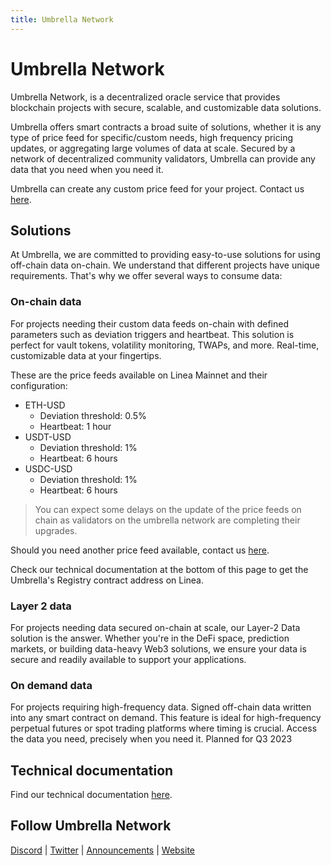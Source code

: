 ```yaml
---
title: Umbrella Network
---
```


# Umbrella Network

Umbrella Network, is a decentralized oracle service that provides blockchain projects with secure, scalable, and customizable data solutions.

Umbrella offers smart contracts a broad suite of solutions, whether it is any type of price feed for specific/custom needs, high frequency pricing updates, or aggregating large volumes of data at scale. Secured by a network of decentralized community validators, Umbrella can provide any data that you need when you need it.

Umbrella can create any custom price feed for your project. Contact us [here](https://www.umb.network/contact#form).

## Solutions

At Umbrella, we are committed to providing easy-to-use solutions for using off-chain data on-chain. We understand that different projects have unique requirements. That's why we offer several ways to consume data:

### On-chain data

For projects needing their custom data feeds on-chain with defined parameters such as deviation triggers and heartbeat. This solution is perfect for vault tokens, volatility monitoring, TWAPs, and more. Real-time, customizable data at your fingertips.

These are the price feeds available on Linea Mainnet and their configuration:

- ETH-USD
  - Deviation threshold: 0.5%
  - Heartbeat: 1 hour
- USDT-USD
  - Deviation threshold: 1%
  - Heartbeat: 6 hours
- USDC-USD
  - Deviation threshold: 1%
  - Heartbeat: 6 hours

> You can expect some delays on the update of the price feeds on chain as validators on the umbrella network are completing their upgrades.

Should you need another price feed available, contact us [here](https://www.umb.network/contact#form).

Check our technical documentation at the bottom of this page to get the Umbrella's Registry contract address on Linea.

### Layer 2 data

For projects needing data secured on-chain at scale, our Layer-2 Data solution is the answer. Whether you're in the DeFi space, prediction markets, or building data-heavy Web3 solutions, we ensure your data is secure and readily available to support your applications.

### On demand data

For projects requiring high-frequency data. Signed off-chain data written into any smart contract on demand. This feature is ideal for high-frequency perpetual futures or spot trading platforms where timing is crucial. Access the data you need, precisely when you need it. Planned for Q3 2023

## Technical documentation

Find our technical documentation [here](https://umbrella-network.readme.io/docs).

## Follow Umbrella Network

[Discord](https://discord.com/invite/Gryaa9p4X7) | [Twitter](https://twitter.com/UmbNetwork) | [Announcements](https://t.me/umbnetannouncement) | [Website](https://www.umb.network/)